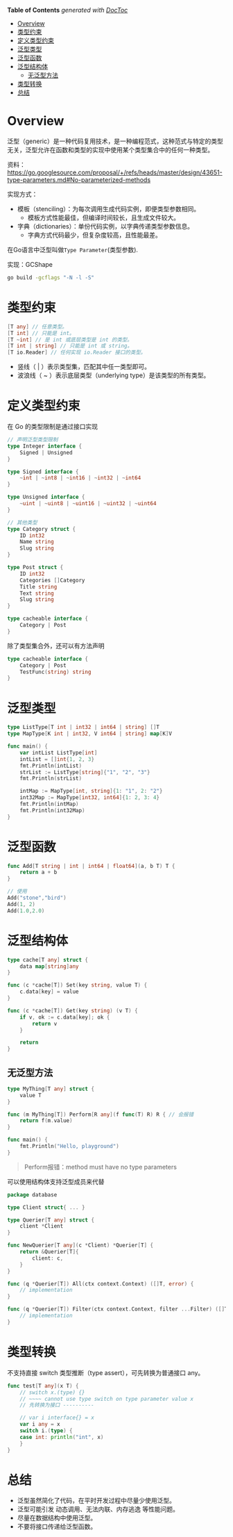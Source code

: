 <!-- START doctoc generated TOC please keep comment here to allow auto update -->
<!-- DON'T EDIT THIS SECTION, INSTEAD RE-RUN doctoc TO UPDATE -->
**Table of Contents**  *generated with [DocToc](https://github.com/thlorenz/doctoc)*

- [Overview](#overview)
- [类型约束](#%E7%B1%BB%E5%9E%8B%E7%BA%A6%E6%9D%9F)
- [定义类型约束](#%E5%AE%9A%E4%B9%89%E7%B1%BB%E5%9E%8B%E7%BA%A6%E6%9D%9F)
- [泛型类型](#%E6%B3%9B%E5%9E%8B%E7%B1%BB%E5%9E%8B)
- [泛型函数](#%E6%B3%9B%E5%9E%8B%E5%87%BD%E6%95%B0)
- [泛型结构体](#%E6%B3%9B%E5%9E%8B%E7%BB%93%E6%9E%84%E4%BD%93)
  - [无泛型方法](#%E6%97%A0%E6%B3%9B%E5%9E%8B%E6%96%B9%E6%B3%95)
- [类型转换](#%E7%B1%BB%E5%9E%8B%E8%BD%AC%E6%8D%A2)
- [总结](#%E6%80%BB%E7%BB%93)

<!-- END doctoc generated TOC please keep comment here to allow auto update -->

# Overview

泛型（generic）是一种代码复用技术，是一种编程范式，这种范式与特定的类型无关，泛型允许在函数和类型的实现中使用某个类型集合中的任何一种类型。

资料：https://go.googlesource.com/proposal/+/refs/heads/master/design/43651-type-parameters.md#No-parameterized-methods

实现方式：

- 模板（stenciling）：为每次调用生成代码实例，即便类型参数相同。
  - 模板方式性能最佳，但编译时间较长，且生成文件较大。
- 字典（dictionaries）：单份代码实例，以字典传递类型参数信息。
  - 字典方式代码最少，但复杂度较高，且性能最差。

在Go语言中泛型叫做`Type Parameter`(类型参数).

实现：GCShape

```bash
go build -gcflags "-N -l -S"
```

# 类型约束

```go
[T any] // 任意类型。
[T int] // 只能是 int。
[T ~int] // 是 int 或底层类型是 int 的类型。
[T int | string] // 只能是 int 或 string。
[T io.Reader] // 任何实现 io.Reader 接口的类型。
```

- 竖线（ | ）表示类型集，匹配其中任一类型即可。
- 波浪线（ ~ ）表示底层类型（underlying type）是该类型的所有类型。

# 定义类型约束

在 Go 的类型限制是通过接口实现

```go
// 声明泛型类型限制
type Integer interface {
	Signed | Unsigned
}

type Signed interface {
	~int | ~int8 | ~int16 | ~int32 | ~int64
}

type Unsigned interface {
	~uint | ~uint8 | ~uint16 | ~uint32 | ~uint64
}

// 其他类型
type Category struct {
    ID int32
    Name string
    Slug string
}

type Post struct {
    ID int32
    Categories []Category
    Title string
    Text string
    Slug string
}

type cacheable interface {
    Category | Post
}
```

除了类型集合外，还可以有方法声明

```go
type cacheable interface {
    Category | Post
  	TestFunc(string) string
}
```

# 泛型类型

```go
type ListType[T int | int32 | int64 | string] []T
type MapType[K int | int32, V int64 | string] map[K]V

func main() {
    var intList ListType[int]
    intList = []int{1, 2, 3}
    fmt.Println(intList)
    strList := ListType[string]{"1", "2", "3"}
    fmt.Println(strList)

    intMap := MapType[int, string]{1: "1", 2: "2"}
    int32Map := MapType[int32, int64]{1: 2, 3: 4}
    fmt.Println(intMap)
    fmt.Println(int32Map)
}
```

# 泛型函数

```go
func Add[T string | int | int64 | float64](a, b T) T {
	return a + b
}

// 使用
Add("stone","bird")
Add(1, 2)
Add(1.0,2.0)
```

# 泛型结构体

```go
type cache[T any] struct {
    data map[string]any
}

func (c *cache[T]) Set(key string, value T) {
    c.data[key] = value
}

func (c *cache[T]) Get(key string) (v T) {
    if v, ok := c.data[key]; ok {
        return v
    }

    return
}
```

## 无泛型方法

```go
type MyThing[T any] struct {
	value T
}

func (m MyThing[T]) Perform[R any](f func(T) R) R { // 会报错
	return f(m.value)
}

func main() {
	fmt.Println("Hello, playground")
}
```

> Perform报错：method must have no type parameters

可以使用结构体支持泛型成员来代替

```go
package database

type Client struct{ ... }

type Querier[T any] struct {
	client *Client
}

func NewQuerier[T any](c *Client) *Querier[T] {
	return &Querier[T]{
		client: c,
	}
}

func (q *Querier[T]) All(ctx context.Context) ([]T, error) {
	// implementation
}

func (q *Querier[T]) Filter(ctx context.Context, filter ...Filter) ([]T, error) {
	// implementation
}
```

# 类型转换

不支持直接 switch 类型推断（type assert），可先转换为普通接口 any。

```go
func test[T any](x T) {
	// switch x.(type) {}
	// ~~~~ cannot use type switch on type parameter value x
	// 先转换为接口 ----------

	// var i interface{} = x
	var i any = x
	switch i.(type) {
	case int: println("int", x)
	}
}
```

# 总结

- 泛型虽然简化了代码，在平时开发过程中尽量少使用泛型。
- 泛型可能引发 动态调用、无法内联、内存逃逸 等性能问题。
- 尽量在数据结构中使用泛型。
- 不要将接口传递给泛型函数。